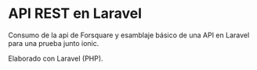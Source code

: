 API REST en Laravel
======
Consumo de la api de Forsquare y esamblaje básico de una API en Laravel para una prueba junto ionic.


Elaborado con Laravel (PHP).